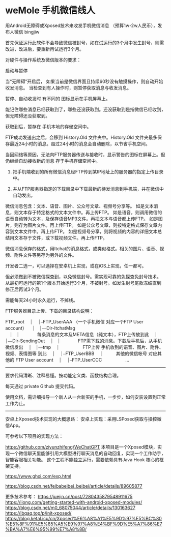 # weMole 手机微信线人

用Android无障碍或Xposed技术来收发手机微信消息
（预算1w-2w人民币），发布人微信 bingjiw



首先保证运行此软件不会导致微信被封号，如在试运行的3个月中发生封号，则需改进，改进后，要重新再试运行3个月。




对硬件与操作系统及微信版本的要求：




启动与暂停

当“无障碍”开启后，
如果当前是微信界面且持续60秒没有触摸操作，则自动开始收发消息。
当检查到有人操作时，则暂停获取消息与收发消息。

暂停、自动收发时 有不同的 图标显示在手机屏幕上。




能记住哪些消息已经获取到了，哪些还没获取到。还没获取到是指微信已经收到，但无障碍还没获取到。

获取到后，暂存在 手机本地的存储空间中。

FTP成功发送出之后，会移到 History.Old 文件夹中。History.Old 文件夹最多保存最近24小时的消息。超过24小时的消息会自动删除，以节省手机空间。


当因网络等原因，无法向FTP服务器传送与接收时，显示警告的图标在屏幕上。但仍继续自动接收新的消息 存于手机存储空间中。






1. 把手机端收到的所有微信消息经FTP传到某IP地址上的服务器的指定上传目录中。

2. 并从FTP服务器指定的下载目录中下载最新的待发消息到手机端，并在微信中自动发出。

微信消息包含：文本、语音、图片、公众号文章、视频号分享等。
  如是文本消息，则文本存于特定格式的文本文件中。再上传FTP。
  如是语音，则调用微信的语音自动转为文本，及保存语音MP3文件。再把文本与语音都上传FTP。
  如是图片，则存为图片文件。再上传FTP。
  如是公众号文章，则按特定格式保存文章内容到文本文件中。再上传FTP。
  如是视频号分享，则将视频的内容的详细文本总结用文本存于文件，或下载视频文件。再上传FTP。

微信消息保存的格式，用Itchat的消息格式，或类似格式。相关的图片、语音、视频、附件文件等另存为另外的文件。

开发者二选一，可以选择在安卓机上实现，或在iOS上实现，任一都可。

但必须做到不被微信探查到，以免微信封号。需实现可靠的免探查免封号技术。
从最初可运行的第1个版本开始运行3个月，不被封号。如发生封号尾款冻结直到修正后再试3个月。 

需能每天24小时永久运行，不掉线。

FTP服务器目录上传、下载的目录结构说明：

FTP_root
　⏐
　⏐⎯FTP_UserAAA （一个手机微信 对应一个FTP User account）
　⏐　⏐⎯⎯Dir-ItchatMsg  
　⏐　⏐　　　　每条消息的文本及META信息（纯文本），FTP上传放到此
　⏐　⏐⎯⎯Dir-SendingOut
　⏐　⏐　　　　FTP需下载的消息。下载后手机后，从手机微信发出
　⏐　⏐⎯⎯tmp
　⏐ 　　　　　FTP上传 手机收到的语音、图片、附件、视频、表情图等 到此
　⏐
　⏐⎯FTP_UserBBB
　⏐　　　其他的微信帐号 对应其他的 FTP User account
　⏐
　⏐⎯FTP_UserCCC
　　　　　...

--------
要求代码清晰、注释易懂。按功能定义类、函数结构合理。

每天通过 private Github 提交代码。

使用文档，需详细指导一个新人从一台新买的手机，一步步，如何安装设置到正常工作为止。

----------------









安卓上Xposed技术实现的大概思路：
  安卓上实现：采用LSPosed获取与操控微信App。 

可参考以下项目的实现方法：

https://github.com/ziyunzhifeng/WeChatGPT
本项目是一个Xposed模块，实现一个微信聊天里能够引用大模型进行聊天消息的自动回复，实现一个工作助手，智能客服相关功能。
这个工程不能独立运行，需要依赖具有Java Hook 核心的框架支持。

https://www.ghxi.com/exp.html

https://blog.csdn.net/feibabeibei_beibei/article/details/89605877

更多技术参考：
https://juejin.cn/post/7280435879548911675
https://iiong.com/getting-started-with-android-xposed-modules/
https://blog.csdn.net/m0_68075044/article/details/130163627
https://lbqaq.top/p/init-xposed/
https://blog.ketal.icu/cn/Xposed%E6%A8%A1%E5%9D%97%E5%BC%80%E5%8F%91%E5%85%A5%E9%97%A8%E4%BF%9D%E5%A7%86%E7%BA%A7%E6%95%99%E7%A8%8B/

